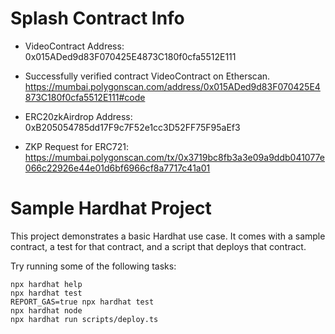 # Splash Contract Info

- VideoContract Address: 0x015ADed9d83F070425E4873C180f0cfa5512E111
- Successfully verified contract VideoContract on Etherscan.
  https://mumbai.polygonscan.com/address/0x015ADed9d83F070425E4873C180f0cfa5512E111#code

- ERC20zkAirdrop Address: 0xB205054785dd17F9c7F52e1cc3D52FF75F95aEf3
- ZKP Request for ERC721: https://mumbai.polygonscan.com/tx/0x3719bc8fb3a3e09a9ddb041077e066c22926e44e01d6bf6966cf8a7717c41a01

# Sample Hardhat Project

This project demonstrates a basic Hardhat use case. It comes with a sample contract, a test for that contract, and a script that deploys that contract.

Try running some of the following tasks:

```shell
npx hardhat help
npx hardhat test
REPORT_GAS=true npx hardhat test
npx hardhat node
npx hardhat run scripts/deploy.ts
```
